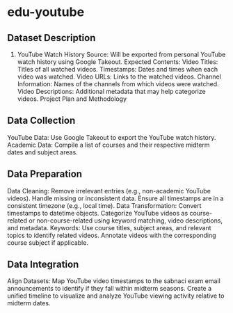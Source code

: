 # edu-youtube
## Dataset Description
1. YouTube Watch History
Source: Will be exported from personal YouTube watch history using Google Takeout.
Expected Contents:
Video Titles: Titles of all watched videos.
Timestamps: Dates and times when each video was watched.
Video URLs: Links to the watched videos.
Channel Information: Names of the channels from which videos were watched.
Video Descriptions: Additional metadata that may help categorize videos.
Project Plan and Methodology
## Data Collection
YouTube Data:
Use Google Takeout to export the YouTube watch history.
Academic Data:
Compile a list of courses and their respective midterm dates and subject areas.
## Data Preparation
Data Cleaning:
Remove irrelevant entries (e.g., non-academic YouTube videos).
Handle missing or inconsistent data.
Ensure all timestamps are in a consistent timezone (e.g., local time).
Data Transformation:
Convert timestamps to datetime objects.
Categorize YouTube videos as course-related or non-course-related using keyword matching, video descriptions, and metadata.
Keywords: Use course titles, subject areas, and relevant topics to identify related videos.
Annotate videos with the corresponding course subject if applicable.
## Data Integration
Align Datasets:
Map YouTube video timestamps to the sabnaci exam email announcements to identify if they fall within midterm seasons.
Create a unified timeline to visualize and analyze YouTube viewing activity relative to midterm dates.
